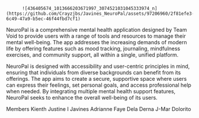          ![436405674_1013666203671997_3074521031045333974_n](https://github.com/Crayzjbs/Javines_NeuroPal/assets/97206960/2f81efe3-6c49-47a9-b5ec-46f44fbd7cf1)


NeuroPal is a comprehensive mental health application designed by Team Void to provide users with a range of tools and resources to manage their mental well-being. The app addresses the increasing demands of modern life by offering features such as mood tracking, journaling, mindfulness exercises, and community support, all within a single, unified platform.

NeuroPal is designed with accessibility and user-centric principles in mind, ensuring that individuals from diverse backgrounds can benefit from its offerings. The app aims to create a secure, supportive space where users can express their feelings, set personal goals, and access professional help when needed. By integrating multiple mental health support features, NeuroPal seeks to enhance the overall well-being of its users.

Members
Kienth Justine I Javines
Adrianne Faye Dela Derna
J-Mar Dolorito
